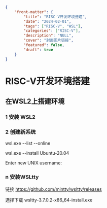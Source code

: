 ```json
{
    "front-matter": {
        "title": "RISC-V开发环境搭建",
        "date": "2024-02-01",
        "tags": ["RISC-V", "WSL"],
        "categories": ["RISC-V"],
        "description": "NULL",
        "cover": "封面图片链接",
        "featured": false, 
        "draft": true 
	}
}
```

# RISC-V开发环境搭建



## 在WSL2上搭建环境

### 1 安装 WSL2

### 2 创建新系统

wsl.exe --list --online

wsl.exe --install Ubuntu-20.04

Enter new UNIX username: 

### n 安装WSLtty

链接 https://github.com/mintty/wsltty/releases 

选择下载 wsltty-3.7.0.2-x86_64-install.exe



